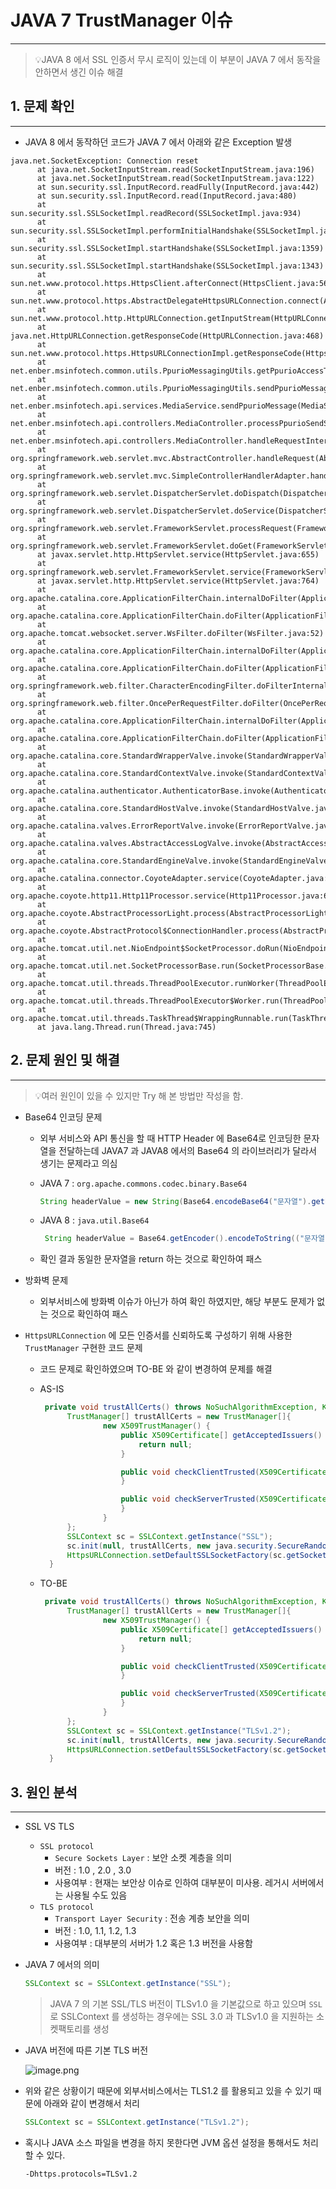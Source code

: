 # JAVA 7 TrustManager 이슈

---

> 💡JAVA 8 에서 SSL 인증서 무시 로직이 있는데 이 부분이 JAVA 7 에서 동작을 안하면서
생긴 이슈 해결

## 1. 문제 확인

---

- JAVA 8 에서 동작하던 코드가 JAVA 7 에서 아래와 같은 Exception 발생

```
java.net.SocketException: Connection reset
      at java.net.SocketInputStream.read(SocketInputStream.java:196)
      at java.net.SocketInputStream.read(SocketInputStream.java:122)
      at sun.security.ssl.InputRecord.readFully(InputRecord.java:442)
      at sun.security.ssl.InputRecord.read(InputRecord.java:480)
      at sun.security.ssl.SSLSocketImpl.readRecord(SSLSocketImpl.java:934)
      at sun.security.ssl.SSLSocketImpl.performInitialHandshake(SSLSocketImpl.java:1332)
      at sun.security.ssl.SSLSocketImpl.startHandshake(SSLSocketImpl.java:1359)
      at sun.security.ssl.SSLSocketImpl.startHandshake(SSLSocketImpl.java:1343)
      at sun.net.www.protocol.https.HttpsClient.afterConnect(HttpsClient.java:563)
      at sun.net.www.protocol.https.AbstractDelegateHttpsURLConnection.connect(AbstractDelegateHttpsURLConnection.java:185)
      at sun.net.www.protocol.http.HttpURLConnection.getInputStream(HttpURLConnection.java:1301)
      at java.net.HttpURLConnection.getResponseCode(HttpURLConnection.java:468)
      at sun.net.www.protocol.https.HttpsURLConnectionImpl.getResponseCode(HttpsURLConnectionImpl.java:338)
      at net.enber.msinfotech.common.utils.PpurioMessagingUtils.getPpurioAccessToken(PpurioMessagingUtils.java:145)
      at net.enber.msinfotech.common.utils.PpurioMessagingUtils.sendPpurioMessage(PpurioMessagingUtils.java:66)
      at net.enber.msinfotech.api.services.MediaService.sendPpurioMessage(MediaService.java:4002)
      at net.enber.msinfotech.api.controllers.MediaController.processPpurioSendSmsLms(MediaController.java:1871)
      at net.enber.msinfotech.api.controllers.MediaController.handleRequestInternal(MediaController.java:165)
      at org.springframework.web.servlet.mvc.AbstractController.handleRequest(AbstractController.java:153)
      at org.springframework.web.servlet.mvc.SimpleControllerHandlerAdapter.handle(SimpleControllerHandlerAdapter.java:48)
      at org.springframework.web.servlet.DispatcherServlet.doDispatch(DispatcherServlet.java:933)
      at org.springframework.web.servlet.DispatcherServlet.doService(DispatcherServlet.java:867)
      at org.springframework.web.servlet.FrameworkServlet.processRequest(FrameworkServlet.java:953)
      at org.springframework.web.servlet.FrameworkServlet.doGet(FrameworkServlet.java:844)
      at javax.servlet.http.HttpServlet.service(HttpServlet.java:655)
      at org.springframework.web.servlet.FrameworkServlet.service(FrameworkServlet.java:829)
      at javax.servlet.http.HttpServlet.service(HttpServlet.java:764)
      at org.apache.catalina.core.ApplicationFilterChain.internalDoFilter(ApplicationFilterChain.java:231)
      at org.apache.catalina.core.ApplicationFilterChain.doFilter(ApplicationFilterChain.java:166)
      at org.apache.tomcat.websocket.server.WsFilter.doFilter(WsFilter.java:52)
      at org.apache.catalina.core.ApplicationFilterChain.internalDoFilter(ApplicationFilterChain.java:193)
      at org.apache.catalina.core.ApplicationFilterChain.doFilter(ApplicationFilterChain.java:166)
      at org.springframework.web.filter.CharacterEncodingFilter.doFilterInternal(CharacterEncodingFilter.java:88)
      at org.springframework.web.filter.OncePerRequestFilter.doFilter(OncePerRequestFilter.java:106)
      at org.apache.catalina.core.ApplicationFilterChain.internalDoFilter(ApplicationFilterChain.java:193)
      at org.apache.catalina.core.ApplicationFilterChain.doFilter(ApplicationFilterChain.java:166)
      at org.apache.catalina.core.StandardWrapperValve.invoke(StandardWrapperValve.java:196)
      at org.apache.catalina.core.StandardContextValve.invoke(StandardContextValve.java:97)
      at org.apache.catalina.authenticator.AuthenticatorBase.invoke(AuthenticatorBase.java:542)
      at org.apache.catalina.core.StandardHostValve.invoke(StandardHostValve.java:135)
      at org.apache.catalina.valves.ErrorReportValve.invoke(ErrorReportValve.java:81)
      at org.apache.catalina.valves.AbstractAccessLogValve.invoke(AbstractAccessLogValve.java:698)
      at org.apache.catalina.core.StandardEngineValve.invoke(StandardEngineValve.java:78)
      at org.apache.catalina.connector.CoyoteAdapter.service(CoyoteAdapter.java:364)
      at org.apache.coyote.http11.Http11Processor.service(Http11Processor.java:624)
      at org.apache.coyote.AbstractProcessorLight.process(AbstractProcessorLight.java:65)
      at org.apache.coyote.AbstractProtocol$ConnectionHandler.process(AbstractProtocol.java:831)
      at org.apache.tomcat.util.net.NioEndpoint$SocketProcessor.doRun(NioEndpoint.java:1673)
      at org.apache.tomcat.util.net.SocketProcessorBase.run(SocketProcessorBase.java:49)
      at org.apache.tomcat.util.threads.ThreadPoolExecutor.runWorker(ThreadPoolExecutor.java:1191)
      at org.apache.tomcat.util.threads.ThreadPoolExecutor$Worker.run(ThreadPoolExecutor.java:659)
      at org.apache.tomcat.util.threads.TaskThread$WrappingRunnable.run(TaskThread.java:61)
      at java.lang.Thread.run(Thread.java:745)
```

## 2. 문제 원인 및 해결

---

> 💡여러 원인이 있을 수 있지만 Try 해 본 방법만 작성을 함.

- Base64 인코딩 문제
    - 외부 서비스와 API 통신을 할 때 HTTP Header 에 Base64로 인코딩한 문자열을 전달하는데
    JAVA7 과 JAVA8 에서의 Base64 의 라이브러리가 달라서 생기는 문제라고 의심
    - JAVA 7 : `org.apache.commons.codec.binary.Base64`
        
        ```java
        String headerValue = new String(Base64.encodeBase64("문자열").getBytes()));
        ```
        
    - JAVA 8 : `java.util.Base64`
        
        ```java
         String headerValue = Base64.getEncoder().encodeToString(("문자열").getBytes());
        ```
        
    - 확인 결과 동일한 문자열을 return 하는 것으로 확인하여 패스

- 방화벽 문제
    - 외부서비스에 방화벽 이슈가 아닌가 하여 확인 하였지만, 해당 부분도 문제가 없는 것으로
    확인하여 패스
    
- `HttpsURLConnection` 에 모든 인증서를 신뢰하도록 구성하기 위해 사용한 `TrustManager` 구현한
코드 문제
    - 코드 문제로 확인하였으며 TO-BE 와 같이 변경하여 문제를 해결
    - AS-IS
        
        ```java
         private void trustAllCerts() throws NoSuchAlgorithmException, KeyManagementException {
              TrustManager[] trustAllCerts = new TrustManager[]{
                      new X509TrustManager() {
                          public X509Certificate[] getAcceptedIssuers() {
                              return null;
                          }
        
                          public void checkClientTrusted(X509Certificate[] chain, String authType) {
                          }
        
                          public void checkServerTrusted(X509Certificate[] chain, String authType) {
                          }
                      }
              };
              SSLContext sc = SSLContext.getInstance("SSL");
              sc.init(null, trustAllCerts, new java.security.SecureRandom());
              HttpsURLConnection.setDefaultSSLSocketFactory(sc.getSocketFactory());
          }
        ```
        
    - TO-BE
        
        ```java
         private void trustAllCerts() throws NoSuchAlgorithmException, KeyManagementException {
              TrustManager[] trustAllCerts = new TrustManager[]{
                      new X509TrustManager() {
                          public X509Certificate[] getAcceptedIssuers() {
                              return null;
                          }
        
                          public void checkClientTrusted(X509Certificate[] chain, String authType) {
                          }
        
                          public void checkServerTrusted(X509Certificate[] chain, String authType) {
                          }
                      }
              };
              SSLContext sc = SSLContext.getInstance("TLSv1.2");
              sc.init(null, trustAllCerts, new java.security.SecureRandom());
              HttpsURLConnection.setDefaultSSLSocketFactory(sc.getSocketFactory());
          }
        ```
        

## 3. 원인 분석

---

- SSL VS TLS
    - `SSL protocol`
        - `Secure Sockets Layer` : 보안 소켓 계층을 의미
        - 버전 : 1.0 , 2.0 , 3.0
        - 사용여부 : 현재는 보안상 이슈로 인하여 대부분이 미사용. 레거시 서버에서는 사용될 수도 있음
    - `TLS protocol`
        - `Transport Layer Security`  : 전송 계층 보안을 의미
        - 버전 : 1.0, 1.1, 1.2, 1.3
        - 사용여부 : 대부분의 서버가 1.2 혹은 1.3 버전을 사용함
- JAVA 7 에서의 의미
    
    ```java
    SSLContext sc = SSLContext.getInstance("SSL");
    ```
    
    > JAVA 7 의 기본 SSL/TLS 버전이 TLSv1.0 을 기본값으로 하고 있으며 `SSL` 로 SSLContext 를
    생성하는 경우에는 SSL 3.0 과 TLSv1.0 을 지원하는 소켓팩토리를 생성
    > 
- JAVA 버전에 따른 기본 TLS 버전
    
    ![image.png](/assets/java_trustmanager/1.png)
    
- 위와 같은 상황이기 때문에 외부서비스에서는 TLS1.2 를 활용되고 있을 수 있기 때문에 아래와
같이 변경해서 처리
    
    ```java
    SSLContext sc = SSLContext.getInstance("TLSv1.2");
    ```
    
- 혹시나 JAVA 소스 파일을 변경을 하지 못한다면 JVM 옵션 설정을 통해서도 처리할 수 있다.
    
    ```
    -Dhttps.protocols=TLSv1.2
    ```